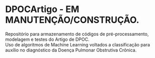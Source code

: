 # DPOCArtigo - EM MANUTENÇÃO/CONSTRUÇÃO.
Repositório para armazenamento de códigos de pré-processamento, modelagem e testes do Artigo de DPOC. <br> 
Uso de algoritmos de Machine Learning voltados a classificação para auxílio no diagnóstico da Doença Pulmonar Obstrutiva Crônica.
